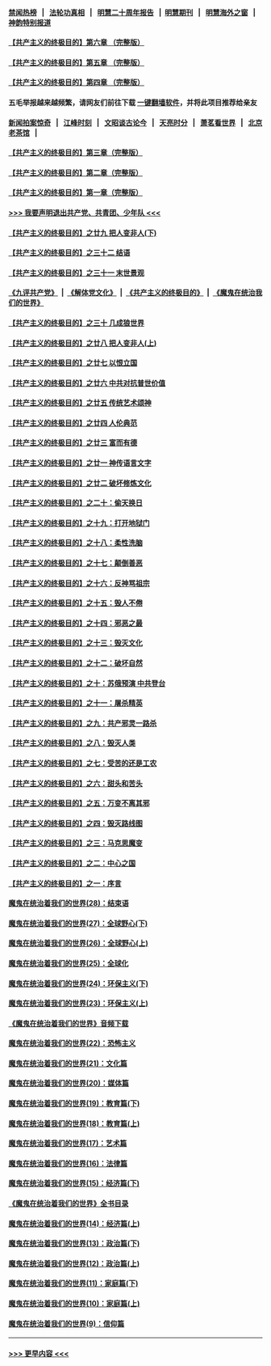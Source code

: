 #### [禁闻热榜](热点新闻.md?=0)  &nbsp;&nbsp;|&nbsp;&nbsp; [法轮功真相](https://github.com/gfw-breaker/truth/blob/master/README.md?=0) &nbsp;&nbsp;|&nbsp;&nbsp; [明慧二十周年报告](https://github.com/gfw-breaker/mh-reports/blob/master/README.md?=0) &nbsp;&nbsp;|&nbsp;&nbsp;[明慧期刊](https://github.com/gfw-breaker/mh-qikan) &nbsp;&nbsp;|&nbsp;&nbsp; [明慧海外之窗](https://github.com/gfw-breaker/mh-news/blob/master/README.md?=0) &nbsp;&nbsp;|&nbsp;&nbsp; [神韵特别报道](https://github.com/gfw-breaker/mh-news/blob/master/shenyun.md?=0)
#### [【共产主义的终极目的】第六章 （完整版）](../pages/nsc422/n11428913.md?t=03122002) 
#### [【共产主义的终极目的】第五章 （完整版）](../pages/nsc422/n11428912.md?t=03122002) 
#### [【共产主义的终极目的】第四章 （完整版）](../pages/nsc422/n11428907.md?t=03122002) 
#### 五毛举报越来越频繁，请网友们前往下载 [一键翻墙软件](https://github.com/gfw-breaker/ssr-accounts)，并将此项目推荐给亲友
#### [新闻拍案惊奇](https://github.com/gfw-breaker/banned-news/blob/master/pages/link4.md) &nbsp;&nbsp;|&nbsp;&nbsp; [江峰时刻](https://github.com/gfw-breaker/banned-news/blob/master/pages/link4.md) &nbsp;&nbsp;|&nbsp;&nbsp; [文昭谈古论今](https://github.com/gfw-breaker/banned-news/blob/master/pages/link4.md) &nbsp;&nbsp;|&nbsp;&nbsp; [天亮时分](https://github.com/gfw-breaker/banned-news/blob/master/pages/link4.md) &nbsp;&nbsp;|&nbsp;&nbsp; [萧茗看世界](https://github.com/gfw-breaker/banned-news/blob/master/pages/link4.md) &nbsp;&nbsp;|&nbsp;&nbsp; [北京老茶馆](https://github.com/gfw-breaker/banned-news/blob/master/pages/link4.md) &nbsp;&nbsp;|&nbsp;&nbsp; 
#### [【共产主义的终极目的】第三章（完整版）](../pages/nsc422/n11428848.md?t=03122002) 
#### [【共产主义的终极目的】第二章（完整版）](../pages/nsc422/n11428831.md?t=03122002) 
#### [【共产主义的终极目的】第一章（完整版）](../pages/nsc422/n11417651.md?t=03122002) 
#### [>>> 我要声明退出共产党、共青团、少年队 <<<](https://github.com/begood0513/goodnews/blob/master/quit/letter.md) 
#### [【共产主义的终极目的】之廿九 把人变非人(下)](../pages/nsc422/n11344140.md?t=03122002) 
#### [【共产主义的终极目的】之三十二 结语](../pages/nsc422/n11360535.md?t=03122002) 
#### [【共产主义的终极目的】之三十一 末世景观](../pages/nsc422/n11351129.md?t=03122002) 
#### [《九评共产党》](https://github.com/begood0513/9ping.md/blob/master/README.md) &nbsp;|&nbsp; [《解体党文化》](../../../../jtdwh.md/blob/master/README.md)  &nbsp;|&nbsp; [《共产主义的终极目的》](../../../../gczydzjmd.md/blob/master/README.md) &nbsp;|&nbsp; [《魔鬼在统治我们的世界》](../../../../mgztzwmdsj.md/blob/master/README.md) 
#### [【共产主义的终极目的】之三十 几成狼世界](../pages/nsc422/n11348280.md?t=03122002) 
#### [【共产主义的终极目的】之廿八 把人变非人(上)](../pages/nsc422/n11340492.md?t=03122002) 
#### [【共产主义的终极目的】之廿七 以恨立国](../pages/nsc422/n11336944.md?t=03122002) 
#### [【共产主义的终极目的】之廿六 中共对抗普世价值](../pages/nsc422/n11324785.md?t=03122002) 
#### [【共产主义的终极目的】之廿五 传统艺术颂神](../pages/nsc422/n11296396.md?t=03122002) 
#### [【共产主义的终极目的】之廿四 人伦典范](../pages/nsc422/n11296397.md?t=03122002) 
#### [【共产主义的终极目的】之廿三 富而有德](../pages/nsc422/n11283598.md?t=03122002) 
#### [【共产主义的终极目的】之廿一 神传语言文字](../pages/nsc422/n11263265.md?t=03122002) 
#### [【共产主义的终极目的】之廿二 破坏修炼文化](../pages/nsc422/n11245728.md?t=03122002) 
#### [【共产主义的终极目的】之二十：偷天换日](../pages/nsc422/n11238846.md?t=03122002) 
#### [【共产主义的终极目的】之十九：打开地狱门](../pages/nsc422/n11206376.md?t=03122002) 
#### [【共产主义的终极目的】之十八：柔性洗脑](../pages/nsc422/n11199994.md?t=03122002) 
#### [【共产主义的终极目的】之十七：颠倒善恶](../pages/nsc422/n11179782.md?t=03122002) 
#### [【共产主义的终极目的】之十六：反神骂祖宗](../pages/nsc422/n11166798.md?t=03122002) 
#### [【共产主义的终极目的】之十五：毁人不倦](../pages/nsc422/n11166792.md?t=03122002) 
#### [【共产主义的终极目的】之十四：邪恶之最](../pages/nsc422/n11150249.md?t=03122002) 
#### [【共产主义的终极目的】之十三：毁灭文化](../pages/nsc422/n11135227.md?t=03122002) 
#### [【共产主义的终极目的】之十二：破坏自然](../pages/nsc422/n11135214.md?t=03122002) 
#### [【共产主义的终极目的】之十：苏俄预演 中共登台](../pages/nsc422/n11118424.md?t=03122002) 
#### [【共产主义的终极目的】之十一：屠杀精英](../pages/nsc422/n11118442.md?t=03122002) 
#### [【共产主义的终极目的】之九：共产邪灵一路杀](../pages/nsc422/n11114139.md?t=03122002) 
#### [【共产主义的终极目的】之八：毁灭人类](../pages/nsc422/n11108503.md?t=03122002) 
#### [【共产主义的终极目的】之七：受苦的还是工农](../pages/nsc422/n11101809.md?t=03122002) 
#### [【共产主义的终极目的】之六：甜头和苦头](../pages/nsc422/n11096971.md?t=03122002) 
#### [【共产主义的终极目的】之五：万变不离其邪](../pages/nsc422/n11091285.md?t=03122002) 
#### [【共产主义的终极目的】之四：毁灭路线图](../pages/nsc422/n11086284.md?t=03122002) 
#### [【共产主义的终极目的】之三：马克思魔变](../pages/nsc422/n11061941.md?t=03122002) 
#### [【共产主义的终极目的】之二：中心之国](../pages/nsc422/n11047728.md?t=03122002) 
#### [【共产主义的终极目的】之一：序言](../pages/nsc422/n11086077.md?t=03122002) 
#### [魔鬼在统治着我们的世界(28)：结束语](../pages/nsc422/n10936246.md?t=03122002) 
#### [魔鬼在统治着我们的世界(27)：全球野心(下)](../pages/nsc422/n10928319.md?t=03122002) 
#### [魔鬼在统治着我们的世界(26)：全球野心(上)](../pages/nsc422/n10900318.md?t=03122002) 
#### [魔鬼在统治着我们的世界(25)：全球化](../pages/nsc422/n10788205.md?t=03122002) 
#### [魔鬼在统治着我们的世界(24)：环保主义(下)](../pages/nsc422/n10695307.md?t=03122002) 
#### [魔鬼在统治着我们的世界(23)：环保主义(上)](../pages/nsc422/n10688613.md?t=03122002) 
#### [《魔鬼在统治着我们的世界》音频下载](../pages/nsc422/n10635553.md?t=03122002) 
#### [魔鬼在统治着我们的世界(22)：恐怖主义](../pages/nsc422/n10614727.md?t=03122002) 
#### [魔鬼在统治着我们的世界(21)：文化篇](../pages/nsc422/n10597706.md?t=03122002) 
#### [魔鬼在统治着我们的世界(20)：媒体篇](../pages/nsc422/n10586579.md?t=03122002) 
#### [魔鬼在统治着我们的世界(19)：教育篇(下)](../pages/nsc422/n10564808.md?t=03122002) 
#### [魔鬼在统治着我们的世界(18)：教育篇(上)](../pages/nsc422/n10526970.md?t=03122002) 
#### [魔鬼在统治着我们的世界(17)：艺术篇](../pages/nsc422/n10499093.md?t=03122002) 
#### [魔鬼在统治着我们的世界(16)：法律篇](../pages/nsc422/n10485969.md?t=03122002) 
#### [魔鬼在统治着我们的世界(15)：经济篇(下)](../pages/nsc422/n10469975.md?t=03122002) 
#### [《魔鬼在统治着我们的世界》全书目录](../pages/nsc422/n10464261.md?t=03122002) 
#### [魔鬼在统治着我们的世界(14)：经济篇(上)](../pages/nsc422/n10457370.md?t=03122002) 
#### [魔鬼在统治着我们的世界(13)：政治篇(下)](../pages/nsc422/n10448270.md?t=03122002) 
#### [魔鬼在统治着我们的世界(12)：政治篇(上)](../pages/nsc422/n10444576.md?t=03122002) 
#### [魔鬼在统治着我们的世界(11)：家庭篇(下)](../pages/nsc422/n10440961.md?t=03122002) 
#### [魔鬼在统治着我们的世界(10)：家庭篇(上)](../pages/nsc422/n10435448.md?t=03122002) 
#### [魔鬼在统治着我们的世界(9)：信仰篇](../pages/nsc422/n10432159.md?t=03122002) 

----
#### [ >>> 更早内容 <<< ](../indexes/nsc422-earlier.md)
